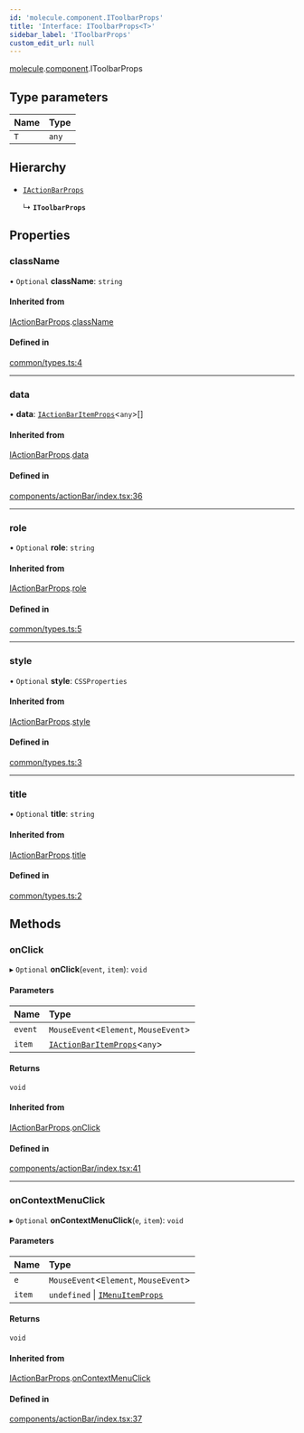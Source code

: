 ```yaml
---
id: 'molecule.component.IToolbarProps'
title: 'Interface: IToolbarProps<T>'
sidebar_label: 'IToolbarProps'
custom_edit_url: null
---
```


[molecule](../namespaces/molecule).[component](../namespaces/molecule.component).IToolbarProps

## Type parameters

| Name | Type  |
| :--- | :---- |
| `T`  | `any` |

## Hierarchy

-   [`IActionBarProps`](molecule.component.IActionBarProps)

    ↳ **`IToolbarProps`**

## Properties

### className

• `Optional` **className**: `string`

#### Inherited from

[IActionBarProps](molecule.component.IActionBarProps).[className](molecule.component.IActionBarProps#classname)

#### Defined in

[common/types.ts:4](https://github.com/DTStack/molecule/blob/927b7d39/src/common/types.ts#L4)

---

### data

• **data**: [`IActionBarItemProps`](molecule.component.IActionBarItemProps)<`any`\>[]

#### Inherited from

[IActionBarProps](molecule.component.IActionBarProps).[data](molecule.component.IActionBarProps#data)

#### Defined in

[components/actionBar/index.tsx:36](https://github.com/DTStack/molecule/blob/927b7d39/src/components/actionBar/index.tsx#L36)

---

### role

• `Optional` **role**: `string`

#### Inherited from

[IActionBarProps](molecule.component.IActionBarProps).[role](molecule.component.IActionBarProps#role)

#### Defined in

[common/types.ts:5](https://github.com/DTStack/molecule/blob/927b7d39/src/common/types.ts#L5)

---

### style

• `Optional` **style**: `CSSProperties`

#### Inherited from

[IActionBarProps](molecule.component.IActionBarProps).[style](molecule.component.IActionBarProps#style)

#### Defined in

[common/types.ts:3](https://github.com/DTStack/molecule/blob/927b7d39/src/common/types.ts#L3)

---

### title

• `Optional` **title**: `string`

#### Inherited from

[IActionBarProps](molecule.component.IActionBarProps).[title](molecule.component.IActionBarProps#title)

#### Defined in

[common/types.ts:2](https://github.com/DTStack/molecule/blob/927b7d39/src/common/types.ts#L2)

## Methods

### onClick

▸ `Optional` **onClick**(`event`, `item`): `void`

#### Parameters

| Name    | Type                                                                    |
| :------ | :---------------------------------------------------------------------- |
| `event` | `MouseEvent`<`Element`, `MouseEvent`\>                                  |
| `item`  | [`IActionBarItemProps`](molecule.component.IActionBarItemProps)<`any`\> |

#### Returns

`void`

#### Inherited from

[IActionBarProps](molecule.component.IActionBarProps).[onClick](molecule.component.IActionBarProps#onclick)

#### Defined in

[components/actionBar/index.tsx:41](https://github.com/DTStack/molecule/blob/927b7d39/src/components/actionBar/index.tsx#L41)

---

### onContextMenuClick

▸ `Optional` **onContextMenuClick**(`e`, `item`): `void`

#### Parameters

| Name   | Type                                                                 |
| :----- | :------------------------------------------------------------------- |
| `e`    | `MouseEvent`<`Element`, `MouseEvent`\>                               |
| `item` | `undefined` \| [`IMenuItemProps`](molecule.component.IMenuItemProps) |

#### Returns

`void`

#### Inherited from

[IActionBarProps](molecule.component.IActionBarProps).[onContextMenuClick](molecule.component.IActionBarProps#oncontextmenuclick)

#### Defined in

[components/actionBar/index.tsx:37](https://github.com/DTStack/molecule/blob/927b7d39/src/components/actionBar/index.tsx#L37)
